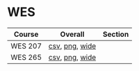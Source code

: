 # WES

| Course | Overall | Section |
| ------ | ------- | ------- |
| WES 207 | [csv](https://github.com/UCSD-Historical-Enrollment-Data/2025Spring/blob/main/overall/WES%20207.csv), [png](https://raw.githubusercontent.com/UCSD-Historical-Enrollment-Data/2025Spring/main/plot_overall/WES%20207.png), [wide](https://raw.githubusercontent.com/UCSD-Historical-Enrollment-Data/2025Spring/main/plot_overall_wide/WES%20207.png) |  |
| WES 265 | [csv](https://github.com/UCSD-Historical-Enrollment-Data/2025Spring/blob/main/overall/WES%20265.csv), [png](https://raw.githubusercontent.com/UCSD-Historical-Enrollment-Data/2025Spring/main/plot_overall/WES%20265.png), [wide](https://raw.githubusercontent.com/UCSD-Historical-Enrollment-Data/2025Spring/main/plot_overall_wide/WES%20265.png) |  |
